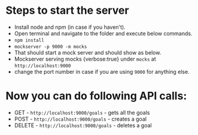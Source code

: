 # Steps to start the server

- Install node and npm (in case if you haven't).
- Open terminal and navigate to the folder and execute below commands.
- `npm install`
- `mockserver -p 9000 -m mocks`
- That should start a mock server and should show as below.
- Mockserver serving mocks {verbose:true} under `mocks` at `http://localhost:9000`
- change the port number in case if you are using `9000` for anything else.

# Now you can do following API calls:

- GET - `http://localhost:9000/goals` - gets all the goals
- POST - `http://localhost:9000/goals` - creates a goal
- DELETE - `http://localhost:9000/goals` - deletes a goal